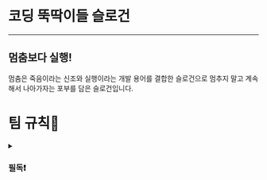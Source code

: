 # 코딩 뚝딱이들 슬로건

---

## 멈춤보다 실행!

멈춤은 죽음이라는 신조와 실행이라는 개발 용어를 결합한 슬로건으로 멈추지 말고 계속해서 나아가자는 포부를 담은 슬로건입니다.

# 팀 규칙👀
<details>
  <summary><h3>필독❗️</h3></summary>
  <div>1. Pull request와 merge 관련하여 Slack으로 메세지를 보낼 경우 특정 멤버에게 멘션을 달아주세요.</div>
<div>2. 메세지를 확인했다면 해당 댓글에 이모지를 사용하여 공감해주세요.</div>
<div>3. 파일 1개 당 commit 1개를 지켜주세요.</div>
<div>4. Commit 전 Ctrl + S (저장) 을 했는지 확인해주세요.</div>
<div>5. 팀장이 merge 하고 Slack에 보내면 그 뒤에 pull하고 확인 후 이모지로 응답.</div>
<div>6. 💡공용 팁에 팀원이 알면 좋은 것들을 자유롭게 작성하기.</div>
<div>7. 의견창에 있는 의견 중 확실히 실행 완료한 것만 체크하기.</div>
<div>8. 각자 작업하고 pull request 보낸 후 Slack에 보내면 대답 대신 이모지로 대답하기.</div>
<div>9. 공용 일지에 작성할 때 작성자도 꼭 표시하기.</div>
<div>10. 개인 페이지에 작성한 것들을 나중에 팀원끼리 결정 사항을 공용 페이지에 적기.</div>
<div>11. 커밋 - 간단한 주석이나 오타 수정 부분은 “주석”, “오타수정” 단답으로 작성.</div>
12. 파일 이름:
    ```jsx
    // 파일명 생성 시 참고
    최상위 폴더_이 파일을 적용할 파일명_이 파일의 기능.파일 확장자
    // 예시
    module_server_template.js
    ```
## Git & Github 규칙

- 커밋 컨벤션
    
    > 예시
    > 
    
    참고 블로그 : [Gitmoji 사용법](https://inpa.tistory.com/entry/GIT-⚡️-Gitmoji-사용법-Gitmoji-cli)
    
    ---
    
    📌 feat_정호연 : user 수정 
    
    ✨ fix_정호연 : user 수정
    
    ✅ sav_이연승 : main.js 중간 저장
    
    del_김정수 : img 삭제

[제목 없는 데이터베이스](https://www.notion.so/c9298c79e3cd4292bcba16e082efa7c5?pvs=21)
